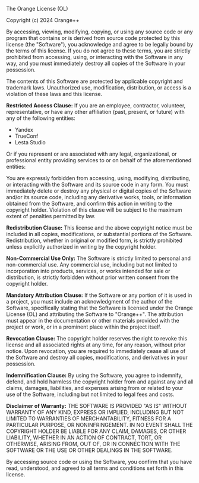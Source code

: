 The Orange License (OL)

Copyright (c) 2024 Orange++

By accessing, viewing, modifying, copying, or using any source code or any program that contains or is derived from source code protected by this license (the "Software"), you acknowledge and agree to be legally bound by the terms of this license. If you do not agree to these terms, you are strictly prohibited from accessing, using, or interacting with the Software in any way, and you must immediately destroy all copies of the Software in your possession.

The contents of this Software are protected by applicable copyright and trademark laws. Unauthorized use, modification, distribution, or access is a violation of these laws and this license.

**Restricted Access Clause:**
If you are an employee, contractor, volunteer, representative, or have any other affiliation (past, present, or future) with any of the following entities:

* Yandex
* TrueConf
* Lesta Studio

Or if you represent or are associated with any legal, organizational, or professional entity providing services to or on behalf of the aforementioned entities:

You are expressly forbidden from accessing, using, modifying, distributing, or interacting with the Software and its source code in any form. You must immediately delete or destroy any physical or digital copies of the Software and/or its source code, including any derivative works, tools, or information obtained from the Software, and confirm this action in writing to the copyright holder. Violation of this clause will be subject to the maximum extent of penalties permitted by law.

**Redistribution Clause:**
This license and the above copyright notice must be included in all copies, modifications, or substantial portions of the Software. Redistribution, whether in original or modified form, is strictly prohibited unless explicitly authorized in writing by the copyright holder.

**Non-Commercial Use Only:**
The Software is strictly limited to personal and non-commercial use. Any commercial use, including but not limited to incorporation into products, services, or works intended for sale or distribution, is strictly forbidden without prior written consent from the copyright holder.

**Mandatory Attribution Clause:** If the Software or any portion of it is used in a project, you must include an acknowledgment of the author of the Software, specifically stating that the Software is licensed under the Orange License (OL) and attributing the Software to "Orange++". The attribution must appear in the documentation or other materials provided with the project or work, or in a prominent place within the project itself.

**Revocation Clause:**
The copyright holder reserves the right to revoke this license and all associated rights at any time, for any reason, without prior notice. Upon revocation, you are required to immediately cease all use of the Software and destroy all copies, modifications, and derivatives in your possession.

**Indemnification Clause:**
By using the Software, you agree to indemnify, defend, and hold harmless the copyright holder from and against any and all claims, damages, liabilities, and expenses arising from or related to your use of the Software, including but not limited to legal fees and costs.

**Disclaimer of Warranty:**
THE SOFTWARE IS PROVIDED "AS IS" WITHOUT WARRANTY OF ANY KIND, EXPRESS OR IMPLIED, INCLUDING BUT NOT LIMITED TO WARRANTIES OF MERCHANTABILITY, FITNESS FOR A PARTICULAR PURPOSE, OR NONINFRINGEMENT. IN NO EVENT SHALL THE COPYRIGHT HOLDER BE LIABLE FOR ANY CLAIM, DAMAGES, OR OTHER LIABILITY, WHETHER IN AN ACTION OF CONTRACT, TORT, OR OTHERWISE, ARISING FROM, OUT OF, OR IN CONNECTION WITH THE SOFTWARE OR THE USE OR OTHER DEALINGS IN THE SOFTWARE.

By accessing source code or using the Software, you confirm that you have read, understood, and agreed to all terms and conditions set forth in this license.